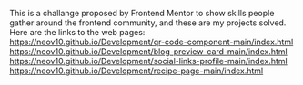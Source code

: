 This is a challange proposed by Frontend Mentor to show skills people gather around the frontend community, and these are my projects solved.
Here are the links to the web pages: 
https://neov10.github.io/Development/qr-code-component-main/index.html
https://neov10.github.io/Development/blog-preview-card-main/index.html
https://neov10.github.io/Development/social-links-profile-main/index.html
https://neov10.github.io/Development/recipe-page-main/index.html
